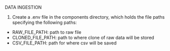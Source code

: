 DATA INGESTION
1) Create a .env file in the components directory, which holds the file paths specifying the following paths:

- RAW_FILE_PATH: path to raw file
- CLONED_FILE_PATH: path to where clone of raw data will be stored
- CSV_FILE_PATH: path for where csv will be saved
